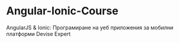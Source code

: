 # Angular-Ionic-Course
AngularJS &amp; Ionic: Програмиране на уеб приложения за мобилни платформи Devise Expert
